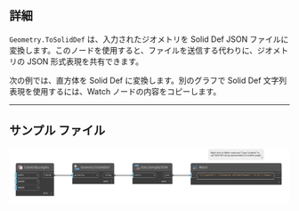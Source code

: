 ## 詳細
`Geometry.ToSolidDef` は、入力されたジオメトリを Solid Def JSON ファイルに変換します。このノードを使用すると、ファイルを送信する代わりに、ジオメトリの JSON 形式表現を共有できます。

次の例では、直方体を Solid Def に変換します。別のグラフで Solid Def 文字列表現を使用するには、Watch ノードの内容をコピーします。

___
## サンプル ファイル

![Geometry.ToSolidDef](./Autodesk.DesignScript.Geometry.Geometry.ToSolidDef_img.jpg)
